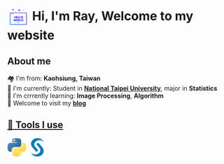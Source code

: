 
 <h1><img align = "center" src = "https://github.com/wavelolz/profile/blob/main/picture/hello-world.png" width = 50 heigh = 50> Hi, I'm Ray, Welcome to my website </h1>
 
 <h2>About me</h2>
🏘️ I'm from: <b>Kaohsiung, Taiwan</b> <br/>
💼 I'm currently: Student in <b><a href = "https://new.ntpu.edu.tw/">National Taipei University</a></b>, major in <b>Statistics</b> <br/>
📘 I'm crrrently learning: <b>Image Processing</b>, <b>Algorithm</b> <br/>
🌌 Welcome to visit my <b><a href = "https://rayhsu005.medium.com/"> blog </b>
  
 <h2>🧰 Tools I use </h2>
 <a href = "https://www.python.org/"><img src = "https://github.com/wavelolz/profile/blob/main/picture/python.png" width = 43 height = 42></a>
 <a href = "https://www.sas.com/en_us/home.html"><img src = "https://github.com/wavelolz/profile/blob/main/picture/sas2.png" width = 43 height = 42></a>
  
